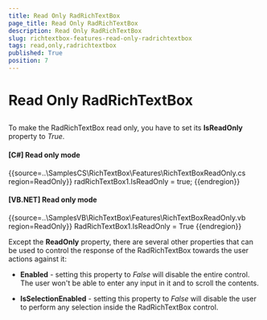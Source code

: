 ```yaml
---
title: Read Only RadRichTextBox
page_title: Read Only RadRichTextBox
description: Read Only RadRichTextBox
slug: richtextbox-features-read-only-radrichtextbox
tags: read,only,radrichtextbox
published: True
position: 7
---
```


# Read Only RadRichTextBox



## 

To make the RadRichTextBox read only, you have to set its __IsReadOnly__ property to *True*.

#### __[C#] Read only mode__

{{source=..\SamplesCS\RichTextBox\Features\RichTextBoxReadOnly.cs region=ReadOnly}}
	            radRichTextBox1.IsReadOnly = true;
	{{endregion}}



#### __[VB.NET] Read only mode__

{{source=..\SamplesVB\RichTextBox\Features\RichTextBoxReadOnly.vb region=ReadOnly}}
	        RadRichTextBox1.IsReadOnly = True
	{{endregion}}



Except the __ReadOnly__ property, there are several other properties that can be used to control the response
        	of the RadRichTextBox towards the user actions against it:
        

* __Enabled__ - setting this property to *False* will disable the entire control.
		  	The user won't be able to enter any input in it and to scroll the contents.  
		  

* __IsSelectionEnabled__ - setting this property to *False* will disable the user
		  	to perform any selection inside the RadRichTextBox control.
		  

